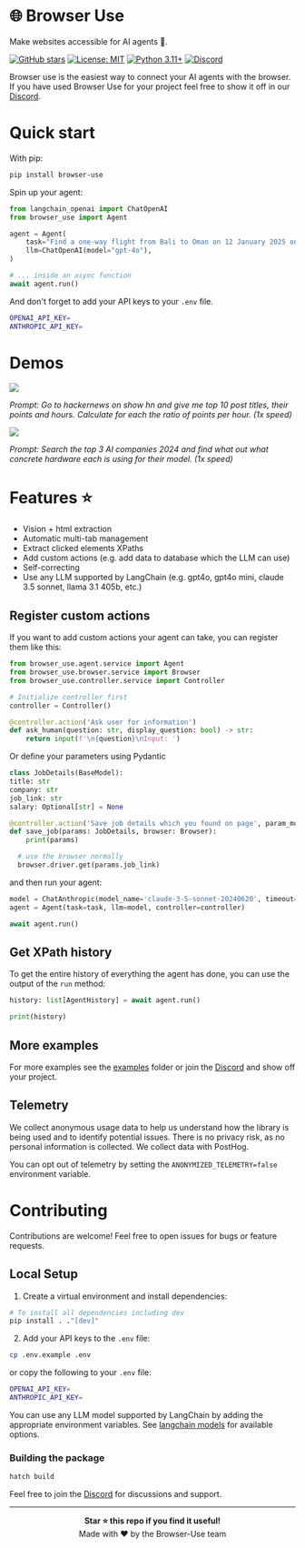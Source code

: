 # 🌐 Browser Use

Make websites accessible for AI agents 🤖.

[![GitHub stars](https://img.shields.io/github/stars/gregpr07/browser-use?style=social)](https://github.com/gregpr07/browser-use/stargazers)
[![License: MIT](https://img.shields.io/badge/License-MIT-yellow.svg)](https://opensource.org/licenses/MIT)
[![Python 3.11+](https://img.shields.io/badge/python-3.11+-blue.svg)](https://www.python.org/downloads/)
[![Discord](https://img.shields.io/discord/1303749220842340412?color=7289DA&label=Discord&logo=discord&logoColor=white)](https://link.browser-use.com/discord)

Browser use is the easiest way to connect your AI agents with the browser. If you have used Browser Use for your project feel free to show it off in our [Discord](https://link.browser-use.com/discord).

# Quick start

With pip:

```bash
pip install browser-use
```

Spin up your agent:

```python
from langchain_openai import ChatOpenAI
from browser_use import Agent

agent = Agent(
    task="Find a one-way flight from Bali to Oman on 12 January 2025 on Google Flights. Return me the cheapest option.",
    llm=ChatOpenAI(model="gpt-4o"),
)

# ... inside an async function
await agent.run()
```

And don't forget to add your API keys to your `.env` file.

```bash
OPENAI_API_KEY=
ANTHROPIC_API_KEY=
```

# Demos

<div>
    <a href="https://www.loom.com/share/63612b5994164cb1bb36938d62fe9983">
      <img style="max-width:300px;" src="https://cdn.loom.com/sessions/thumbnails/63612b5994164cb1bb36938d62fe9983-7133f9e169672e6f-full-play.gif">
    </a>
    <p><i>Prompt: Go to hackernews on show hn and give me top 10 post titles, their points and hours. Calculate for each the ratio of points per hour. (1x speed) </i></p>
</div>
<div>
    <a href="https://www.loom.com/share/2af938b9f8024647950a9e18b3946054">
      <img style="max-width:300px;" src="https://cdn.loom.com/sessions/thumbnails/2af938b9f8024647950a9e18b3946054-b99c733cf670e568-full-play.gif">
    </a>
    <p><i>Prompt: Search the top 3 AI companies 2024 and find what out what concrete hardware each is using for their model. (1x speed)</i></p>
</div>

# Features ⭐

- Vision + html extraction
- Automatic multi-tab management
- Extract clicked elements XPaths
- Add custom actions (e.g. add data to database which the LLM can use)
- Self-correcting
- Use any LLM supported by LangChain (e.g. gpt4o, gpt4o mini, claude 3.5 sonnet, llama 3.1 405b, etc.)

## Register custom actions

If you want to add custom actions your agent can take, you can register them like this:

```python
from browser_use.agent.service import Agent
from browser_use.browser.service import Browser
from browser_use.controller.service import Controller

# Initialize controller first
controller = Controller()

@controller.action('Ask user for information')
def ask_human(question: str, display_question: bool) -> str:
	return input(f'\n{question}\nInput: ')
```

Or define your parameters using Pydantic

```python
class JobDetails(BaseModel):
title: str
company: str
job_link: str
salary: Optional[str] = None

@controller.action('Save job details which you found on page', param_model=JobDetails, requires_browser=True)
def save_job(params: JobDetails, browser: Browser):
	print(params)

  # use the browser normally
  browser.driver.get(params.job_link)
```

and then run your agent:

```python
model = ChatAnthropic(model_name='claude-3-5-sonnet-20240620', timeout=25, stop=None, temperature=0.3)
agent = Agent(task=task, llm=model, controller=controller)

await agent.run()
```

## Get XPath history

To get the entire history of everything the agent has done, you can use the output of the `run` method:

```python
history: list[AgentHistory] = await agent.run()

print(history)
```

## More examples

For more examples see the [examples](examples) folder or join the [Discord](https://link.browser-use.com/discord) and show off your project.

## Telemetry

We collect anonymous usage data to help us understand how the library is being used and to identify potential issues. There is no privacy risk, as no personal information is collected. We collect data with PostHog.

You can opt out of telemetry by setting the `ANONYMIZED_TELEMETRY=false` environment variable.

# Contributing

Contributions are welcome! Feel free to open issues for bugs or feature requests.

## Local Setup

1. Create a virtual environment and install dependencies:

```bash
# To install all dependencies including dev
pip install . ."[dev]"
```

2. Add your API keys to the `.env` file:

```bash
cp .env.example .env
```

or copy the following to your `.env` file:

```bash
OPENAI_API_KEY=
ANTHROPIC_API_KEY=
```

You can use any LLM model supported by LangChain by adding the appropriate environment variables. See [langchain models](https://python.langchain.com/docs/integrations/chat/) for available options.

### Building the package

```bash
hatch build
```

Feel free to join the [Discord](https://link.browser-use.com/discord) for discussions and support.

---

<div align="center">
  <b>Star ⭐ this repo if you find it useful!</b><br>
  Made with ❤️ by the Browser-Use team
</div>
